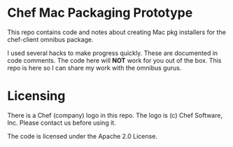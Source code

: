 # Chef Mac Packaging Prototype

This repo contains code and notes about creating Mac pkg installers for
the chef-client omnibus package.

I used several hacks to make progress quickly. These are documented in
code comments. The code here will **NOT** work for you out of the box.
This repo is here so I can share my work with the omnibus gurus.

# Licensing

There is a Chef (company) logo in this repo. The logo is (c) Chef
Software, Inc. Please contact us before using it.

The code is licensed under the Apache 2.0 License.
